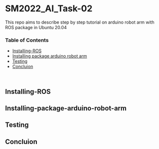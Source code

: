 # SM2022_AI_Task-02
This repo aims to describe step by step tutorial on arduino robot arm with ROS package in Ubuntu 20.04

### Table of Contents
* [Installing-ROS](#Installing-ROS)
* [Installing package arduino robot arm](#Installing-package-arduino-robot-arm)
* [Testing](#testing)
* [Concluion](#concluion)
<br>

## Installing-ROS
## Installing-package-arduino-robot-arm
## Testing
## Concluion
